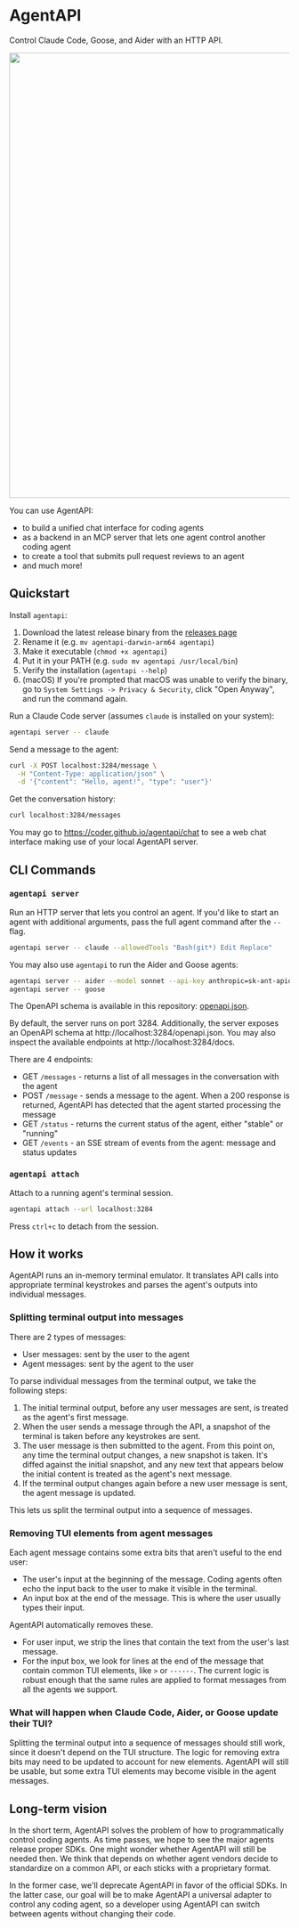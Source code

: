 # AgentAPI

Control Claude Code, Goose, and Aider with an HTTP API.

<div>
  <img width="800px" src="https://github.com/user-attachments/assets/4b9950f5-bfa7-4f38-bf09-58364f78c100">
</div>

You can use AgentAPI:

- to build a unified chat interface for coding agents
- as a backend in an MCP server that lets one agent control another coding agent
- to create a tool that submits pull request reviews to an agent
- and much more!

## Quickstart

Install `agentapi`:

1. Download the latest release binary from the [releases page](https://github.com/coder/agentapi/releases)
2. Rename it (e.g. `mv agentapi-darwin-arm64 agentapi`)
3. Make it executable (`chmod +x agentapi`)
4. Put it in your PATH (e.g. `sudo mv agentapi /usr/local/bin`)
5. Verify the installation (`agentapi --help`)
6. (macOS) If you're prompted that macOS was unable to verify the binary, go to `System Settings -> Privacy & Security`, click "Open Anyway", and run the command again.

Run a Claude Code server (assumes `claude` is installed on your system):

```bash
agentapi server -- claude
```

Send a message to the agent:

```bash
curl -X POST localhost:3284/message \
  -H "Content-Type: application/json" \
  -d '{"content": "Hello, agent!", "type": "user"}'
```

Get the conversation history:

```bash
curl localhost:3284/messages
```

You may go to https://coder.github.io/agentapi/chat to see a web chat interface making use of your local AgentAPI server.

## CLI Commands

### `agentapi server`

Run an HTTP server that lets you control an agent. If you'd like to start an agent with additional arguments, pass the full agent command after the `--` flag.

```bash
agentapi server -- claude --allowedTools "Bash(git*) Edit Replace"
```

You may also use `agentapi` to run the Aider and Goose agents:

```bash
agentapi server -- aider --model sonnet --api-key anthropic=sk-ant-apio3-XXX
agentapi server -- goose
```

The OpenAPI schema is available in this repository: [openapi.json](openapi.json).

By default, the server runs on port 3284. Additionally, the server exposes an OpenAPI schema at http://localhost:3284/openapi.json. You may also inspect the available endpoints at http://localhost:3284/docs.

There are 4 endpoints:

- GET `/messages` - returns a list of all messages in the conversation with the agent
- POST `/message` - sends a message to the agent. When a 200 response is returned, AgentAPI has detected that the agent started processing the message
- GET `/status` - returns the current status of the agent, either "stable" or "running"
- GET `/events` - an SSE stream of events from the agent: message and status updates

### `agentapi attach`

Attach to a running agent's terminal session.

```bash
agentapi attach --url localhost:3284
```

Press `ctrl+c` to detach from the session.

## How it works

AgentAPI runs an in-memory terminal emulator. It translates API calls into appropriate terminal keystrokes and parses the agent's outputs into individual messages.

### Splitting terminal output into messages

There are 2 types of messages:

- User messages: sent by the user to the agent
- Agent messages: sent by the agent to the user

To parse individual messages from the terminal output, we take the following steps:

1. The initial terminal output, before any user messages are sent, is treated as the agent's first message.
2. When the user sends a message through the API, a snapshot of the terminal is taken before any keystrokes are sent.
3. The user message is then submitted to the agent. From this point on, any time the terminal output changes, a new snapshot is taken. It's diffed against the initial snapshot, and any new text that appears below the initial content is treated as the agent's next message.
4. If the terminal output changes again before a new user message is sent, the agent message is updated.

This lets us split the terminal output into a sequence of messages.

### Removing TUI elements from agent messages

Each agent message contains some extra bits that aren't useful to the end user:

- The user's input at the beginning of the message. Coding agents often echo the input back to the user to make it visible in the terminal.
- An input box at the end of the message. This is where the user usually types their input.

AgentAPI automatically removes these.

- For user input, we strip the lines that contain the text from the user's last message.
- For the input box, we look for lines at the end of the message that contain common TUI elements, like `>` or `------`. The current logic is robust enough that the same rules are applied to format messages from all the agents we support.

### What will happen when Claude Code, Aider, or Goose update their TUI?

Splitting the terminal output into a sequence of messages should still work, since it doesn't depend on the TUI structure. The logic for removing extra bits may need to be updated to account for new elements. AgentAPI will still be usable, but some extra TUI elements may become visible in the agent messages.

## Long-term vision

In the short term, AgentAPI solves the problem of how to programmatically control coding agents. As time passes, we hope to see the major agents release proper SDKs. One might wonder whether AgentAPI will still be needed then. We think that depends on whether agent vendors decide to standardize on a common API, or each sticks with a proprietary format.

In the former case, we'll deprecate AgentAPI in favor of the official SDKs. In the latter case, our goal will be to make AgentAPI a universal adapter to control any coding agent, so a developer using AgentAPI can switch between agents without changing their code.
